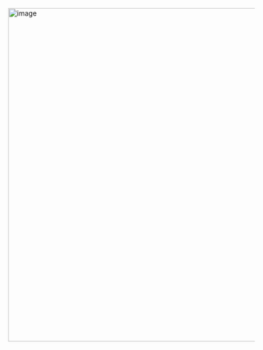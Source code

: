 <img width="932" height="680" alt="image" src="https://github.com/user-attachments/assets/7b8ece37-d393-4ef0-bb1d-74a3be039801" />
